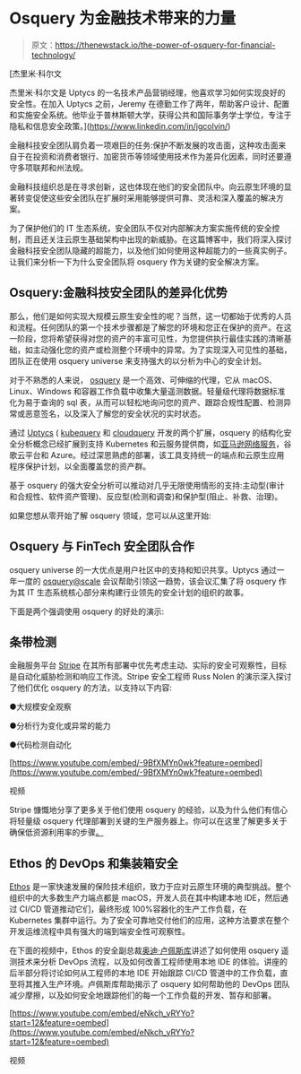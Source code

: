 # Osquery 为金融技术带来的力量

> 原文：<https://thenewstack.io/the-power-of-osquery-for-financial-technology/>

[](https://www.linkedin.com/in/jgcolvin/)

 [杰里米·科尔文

杰里米·科尔文是 Uptycs 的一名技术产品营销经理，他喜欢学习如何实现良好的安全性。在加入 Uptycs 之前，Jeremy 在德勤工作了两年，帮助客户设计、配置和实施安全系统。他毕业于普林斯顿大学，获得公共和国际事务学士学位，专注于隐私和信息安全政策。](https://www.linkedin.com/in/jgcolvin/) [](https://www.linkedin.com/in/jgcolvin/)

金融科技安全团队肩负着一项艰巨的任务:保护不断发展的攻击面，这种攻击面来自于在投资和消费者银行、加密货币等领域使用技术作为差异化因素，同时还要遵守多项联邦和州法规。

金融科技组织总是在寻求创新，这也体现在他们的安全团队中。向云原生环境的显著转变促使这些安全团队在扩展时采用能够提供可靠、灵活和深入覆盖的解决方案。

为了保护他们的 IT 生态系统，安全团队不仅对内部解决方案实施传统的安全控制，而且还关注云原生基础架构中出现的新威胁。在这篇博客中，我们将深入探讨金融科技安全团队隐藏的超能力，以及他们如何使用这种超能力的一些真实例子。让我们来分析一下为什么安全团队将 osquery 作为关键的安全解决方案。

## Osquery:金融科技安全团队的差异化优势

那么，他们是如何实现大规模云原生安全性的呢？当然，这一切都始于优秀的人员和流程。任何团队的第一个技术步骤都是了解您的环境和您正在保护的资产。在这一阶段，您将希望获得对您的资产的丰富可见性，为您提供执行最佳实践的清晰基础，如主动强化您的资产或检测整个环境中的异常。为了实现深入可见性的基础，团队正在使用 osquery universe 来支持强大的以分析为中心的安全计划。

对于不熟悉的人来说， [osquery](https://osquery.io) 是一个高效、可伸缩的代理，它从 macOS、Linux、Windows 和容器工作负载中收集大量遥测数据。轻量级代理将数据标准化为易于查询的 sql 表，从而可以轻松地询问您的资产、跟踪合规性配置、检测异常或恶意签名，以及深入了解您的安全状况的实时状态。

通过 [Uptycs](https://www.uptycs.com/) ( [kubequery](https://github.com/Uptycs/kubequery) 和 [cloudquery](https://github.com/Uptycs/cloudquery) 开发的两个扩展，osquery 的结构化安全分析概念已经扩展到支持 Kubernetes 和云服务提供商，如[亚马逊网络服务](https://aws.amazon.com/?utm_content=inline-mention)，谷歌云平台和 Azure。经过深思熟虑的部署，该工具支持统一的端点和云原生应用程序保护计划，以全面覆盖您的资产群。

基于 osquery 的强大安全分析可以推动对几乎无限使用情形的支持:主动型(审计和合规性、软件资产管理)、反应型(检测和调查)和保护型(阻止、补救、治理)。

如果您想从零开始了解 osquery 领域，您可以从这里开始:

## Osquery 与 FinTech 安全团队合作

osquery universe 的一大优点是用户社区中的支持和知识共享。Uptycs 通过一年一度的 [osquery@scale](https://www.osqueryatscale.com/) 会议帮助引领这一趋势，该会议汇集了将 osquery 作为其 IT 生态系统核心部分来构建行业领先的安全计划的组织的故事。

下面是两个强调使用 osquery 的好处的演示:

## 条带检测

金融服务平台 [Stripe](https://stripe.com/) 在其所有部署中优先考虑主动、实际的安全可观察性，目标是自动化威胁检测和响应工作流。Stripe 安全工程师 Russ Nolen 的演示深入探讨了他们优化 osquery 的方法，以支持以下内容:

●大规模安全观察

●分析行为变化或异常的能力

●代码检测自动化

[https://www.youtube.com/embed/-9BfXMYn0wk?feature=oembed](https://www.youtube.com/embed/-9BfXMYn0wk?feature=oembed)

视频

Stripe 慷慨地分享了更多关于他们使用 osquery 的经验，以及为什么他们有信心将轻量级 osquery 代理部署到关键的生产服务器上。你可以在这里了解更多关于确保低资源利用率的步骤[。](https://www.uptycs.com/blog/optimizing-osquery-for-resource-utilization-at-scale)

## Ethos 的 DevOps 和集装箱安全

[Ethos](https://www.ethoslife.com/) 是一家快速发展的保险技术组织，致力于应对云原生环境的典型挑战。整个组织中的大多数生产力端点都是 macOS，开发人员在其中构建本地 IDE，然后通过 CI/CD 管道推动它们，最终形成 100%容器化的生产工作负载，在 Kubernetes 集群中运行。为了安全可靠地交付他们的应用，这种方法要求在整个开发运维流程中具有强大的端到端安全性可观察性。

在下面的视频中，Ethos 的安全副总裁[奥迪·卢佩斯库](https://www.crunchbase.com/person/ody-lupescu)讲述了如何使用 osquery 遥测技术来分析 DevOps 流程，以及如何改善工程师使用本地 IDE 的体验。讲座的后半部分将讨论如何从工程师的本地 IDE 开始跟踪 CI/CD 管道中的工作负载，直至将其推入生产环境。卢佩斯库帮助揭示了 osquery 如何帮助他的 DevOps 团队减少摩擦，以及如何安全地跟踪他们的每一个工作负载的开发、暂存和部署。

[https://www.youtube.com/embed/eNkch_yRYYo?start=12&feature=oembed](https://www.youtube.com/embed/eNkch_yRYYo?start=12&feature=oembed)

视频

<svg xmlns:xlink="http://www.w3.org/1999/xlink" viewBox="0 0 68 31" version="1.1"><title>Group</title> <desc>Created with Sketch.</desc></svg>